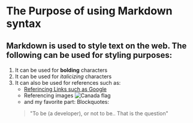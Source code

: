 # The Purpose of using Markdown syntax

## Markdown is used to style text on the web.  The following can be used for styling purposes:

####
1. It can be used for **bolding** characters
2. It can be used for _italicizing_ characters
3. It can also be used for references such as:
	* [Referincing Links such as Google](www.google.ca)
	* Referencing images ![Canada flag](https://upload.wikimedia.org/wikipedia/commons/thumb/d/d9/Flag_of_Canada_%28Pantone%29.svg/1200px-Flag_of_Canada_%28Pantone%29.svg.png)
	* and my favorite part: Blockquotes:  
	> "To be (a developer), or not to be.. That is the question"